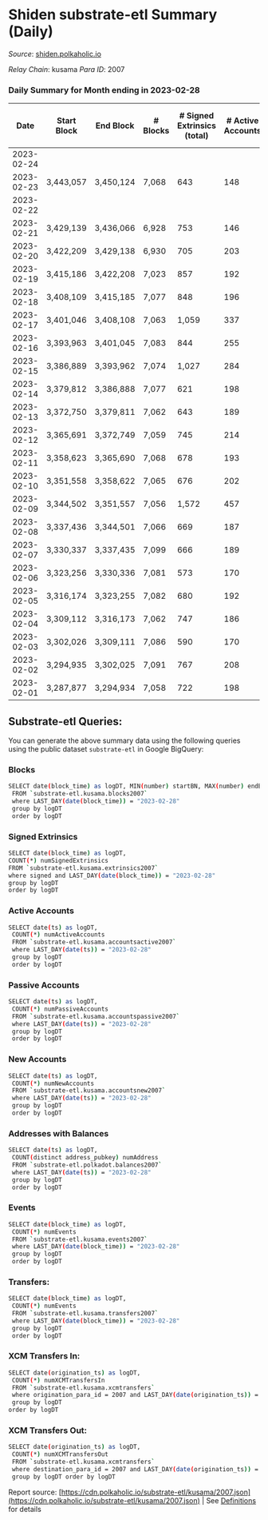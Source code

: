 # Shiden substrate-etl Summary (Daily)

_Source_: [shiden.polkaholic.io](https://shiden.polkaholic.io)

*Relay Chain*: kusama
*Para ID*: 2007



### Daily Summary for Month ending in 2023-02-28


| Date | Start Block | End Block | # Blocks | # Signed Extrinsics (total) | # Active Accounts | # Passive | # New | # Addresses with Balances | # Events | # Transfers | # XCM Transfers In | # XCM Transfers Out | Issues | 
| ---- | ----------- | --------- | -------- | --------------------------- | ----------------- | --------- | ----- | ------------------------- | -------- | ----------- | ------------------ | ------------------- | ------ |
| 2023-02-24 |  |  |  |  |  |  |  |  |  |   |   |   |  |
| 2023-02-23 | 3,443,057 | 3,450,124 | 7,068 | 643 | 148 | 75 | 23 | 638,166 | 67,273 | 7,659 ($203,620.58) | 1 ($45.75) | 2 ($395.32) |  |
| 2023-02-22 |  |  |  |  |  |  |  | 638,144 |  |   |   |   |  |
| 2023-02-21 | 3,429,139 | 3,436,066 | 6,928 | 753 | 146 | 114 | 31 | 638,129 | 70,027 | 7,354 ($108,192.53) |   | 3 ($337.33) |  |
| 2023-02-20 | 3,422,209 | 3,429,138 | 6,930 | 705 | 203 | 135 | 23 | 638,099 | 59,062 | 7,351 ($297,795.94) |   | 1 ($389.93) |  |
| 2023-02-19 | 3,415,186 | 3,422,208 | 7,023 | 857 | 192 | 119 | 41 | 638,076 | 73,723 | 7,621 ($239,481.32) | 3 ($131.98) | 3 ($320.59) |  |
| 2023-02-18 | 3,408,109 | 3,415,185 | 7,077 | 848 | 196 | 142 | 35 | 638,035 | 82,441 | 7,360 ($600,900.10) |   |   |  |
| 2023-02-17 | 3,401,046 | 3,408,108 | 7,063 | 1,059 | 337 | 180 | 74 | 638,001 | 109,581 | 8,591 ($788,661.04) | 6 ($991.60) | 6 ($480.33) |  |
| 2023-02-16 | 3,393,963 | 3,401,045 | 7,083 | 844 | 255 | 167 | 61 | 637,933 | 100,961 | 8,406 ($802,751.03) | 2 ($268.72) | 1 ($103.61) |  |
| 2023-02-15 | 3,386,889 | 3,393,962 | 7,074 | 1,027 | 284 | 142 | 69 | 637,875 | 114,989 | 8,793 ($1,142,153.63) | 5 ($592.52) | 4 ($33.11) |  |
| 2023-02-14 | 3,379,812 | 3,386,888 | 7,077 | 621 | 198 | 107 | 40 | 637,817 | 77,973 | 7,954 ($530,615.00) | 4 ($559.04) | 2 ($205.91) |  |
| 2023-02-13 | 3,372,750 | 3,379,811 | 7,062 | 643 | 189 | 73 | 34 | 637,779 | 73,265 | 7,847 ($686,223.09) |   | 2 ($565.31) |  |
| 2023-02-12 | 3,365,691 | 3,372,749 | 7,059 | 745 | 214 | 103 | 37 | 637,756 | 82,821 | 7,787 ($333,515.27) |   |   |  |
| 2023-02-11 | 3,358,623 | 3,365,690 | 7,068 | 678 | 193 | 90 | 39 | 637,720 | 72,807 | 7,600 ($411,165.56) |   |   |  |
| 2023-02-10 | 3,351,558 | 3,358,622 | 7,065 | 676 | 202 | 84 | 51 | 637,682 | 86,802 | 7,671 ($439,964.94) |   | 1 ($174.15) |  |
| 2023-02-09 | 3,344,502 | 3,351,557 | 7,056 | 1,572 | 457 | 162 | 118 | 637,631 | 209,400 | 10,689 ($2,172,930.92) | 9 ($1,497.20) | 3 ($459.50) |  |
| 2023-02-08 | 3,337,436 | 3,344,501 | 7,066 | 669 | 187 | 67 | 31 | 637,515 | 100,290 | 7,883 ($548,362.51) | 1 ($102.62) | 1 ($57.82) |  |
| 2023-02-07 | 3,330,337 | 3,337,435 | 7,099 | 666 | 189 | 75 | 29 | 637,485 | 85,027 | 7,547 ($181,880.87) | 4 ($363.92) | 2 ($0.19) |  |
| 2023-02-06 | 3,323,256 | 3,330,336 | 7,081 | 573 | 170 | 90 | 51 | 637,456 | 78,476 | 7,534 ($58,113.51) |   |   |  |
| 2023-02-05 | 3,316,174 | 3,323,255 | 7,082 | 680 | 192 | 76 | 22 | 637,405 | 81,778 | 7,761 ($100,464.01) |   | 1 ($205.67) |  |
| 2023-02-04 | 3,309,112 | 3,316,173 | 7,062 | 747 | 186 | 126 | 39 | 637,384 | 74,180 | 7,583 ($553,701.57) | 2 ($116.48) | 1 ($117.58) |  |
| 2023-02-03 | 3,302,026 | 3,309,111 | 7,086 | 590 | 170 | 145 | 28 | 637,345 | 80,034 | 7,417 ($44,312.39) |   | 3 ($245.33) |  |
| 2023-02-02 | 3,294,935 | 3,302,025 | 7,091 | 767 | 208 | 84 | 33 | 637,319 | 107,404 | 8,217 ($306,890.17) |   |   |  |
| 2023-02-01 | 3,287,877 | 3,294,934 | 7,058 | 722 | 198 | 119 | 33 | 637,289 | 81,019 | 7,505 ($178,825.05) | 3 ($367.02) | 1 ($2.42) |  |

## Substrate-etl Queries:
You can generate the above summary data using the following queries using the public dataset `substrate-etl` in Google BigQuery:

### Blocks
```bash
SELECT date(block_time) as logDT, MIN(number) startBN, MAX(number) endBN, COUNT(*) numBlocks 
 FROM `substrate-etl.kusama.blocks2007`  
 where LAST_DAY(date(block_time)) = "2023-02-28" 
 group by logDT 
 order by logDT
```

### Signed Extrinsics
```bash
SELECT date(block_time) as logDT, 
COUNT(*) numSignedExtrinsics 
FROM `substrate-etl.kusama.extrinsics2007`  
where signed and LAST_DAY(date(block_time)) = "2023-02-28" 
group by logDT 
order by logDT
```

### Active Accounts
```bash
SELECT date(ts) as logDT, 
 COUNT(*) numActiveAccounts 
 FROM `substrate-etl.kusama.accountsactive2007` 
 where LAST_DAY(date(ts)) = "2023-02-28" 
 group by logDT 
 order by logDT
```

### Passive Accounts
```bash
SELECT date(ts) as logDT, 
 COUNT(*) numPassiveAccounts 
 FROM `substrate-etl.kusama.accountspassive2007` 
 where LAST_DAY(date(ts)) = "2023-02-28" 
 group by logDT 
 order by logDT
```

### New Accounts
```bash
SELECT date(ts) as logDT, 
 COUNT(*) numNewAccounts 
 FROM `substrate-etl.kusama.accountsnew2007` 
 where LAST_DAY(date(ts)) = "2023-02-28" 
 group by logDT
 order by logDT
```

### Addresses with Balances
```bash
SELECT date(ts) as logDT,
 COUNT(distinct address_pubkey) numAddress 
 FROM `substrate-etl.polkadot.balances2007` 
 where LAST_DAY(date(ts)) = "2023-02-28" 
 group by logDT 
 order by logDT
```

### Events
```bash
SELECT date(block_time) as logDT, 
 COUNT(*) numEvents 
 FROM `substrate-etl.kusama.events2007` 
 where LAST_DAY(date(block_time)) = "2023-02-28" 
 group by logDT 
 order by logDT
```

### Transfers:
```bash
SELECT date(block_time) as logDT, 
 COUNT(*) numEvents 
 FROM `substrate-etl.kusama.transfers2007` 
 where LAST_DAY(date(block_time)) = "2023-02-28" 
 group by logDT 
 order by logDT
```

### XCM Transfers In:
```bash
SELECT date(origination_ts) as logDT, 
 COUNT(*) numXCMTransfersIn 
 FROM `substrate-etl.kusama.xcmtransfers` 
 where origination_para_id = 2007 and LAST_DAY(date(origination_ts)) = "2023-02-28" 
 group by logDT 
order by logDT
```

### XCM Transfers Out:
```bash
SELECT date(origination_ts) as logDT, 
 COUNT(*) numXCMTransfersOut 
 FROM `substrate-etl.kusama.xcmtransfers` 
 where destination_para_id = 2007 and LAST_DAY(date(origination_ts)) = "2023-02-28" 
 group by logDT order by logDT
```


Report source: [https://cdn.polkaholic.io/substrate-etl/kusama/2007.json](https://cdn.polkaholic.io/substrate-etl/kusama/2007.json) | See [Definitions](/DEFINITIONS.md) for details
